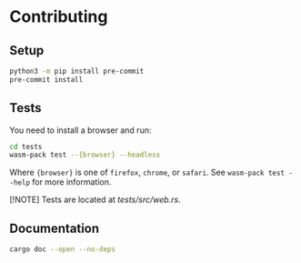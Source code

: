 # Contributing

## Setup

```bash
python3 -m pip install pre-commit
pre-commit install
```

## Tests

You need to install a browser and run:

```bash
cd tests
wasm-pack test --{browser} --headless
```

Where `{browser}` is one of `firefox`, `chrome`, or `safari`. See `wasm-pack test --help` for more information.

[!NOTE] Tests are located at _tests/src/web.rs_.

## Documentation

```sh
cargo doc --open --no-deps
```
